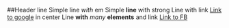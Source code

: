 ##Header line
Simple line *with* em
Simple **line** with strong
Line with link [Link to google](https://www.google.com) in center
Line **with** *many* **elements** and link [Link to FB](https://www.facebook.com)